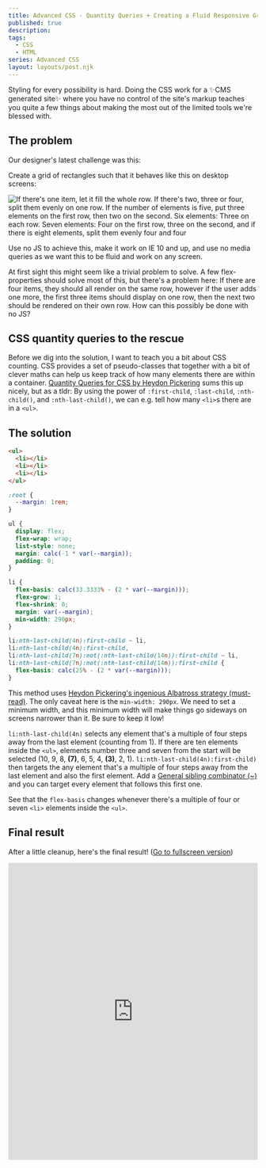 ```yaml
---
title: Advanced CSS - Quantity Queries + Creating a Fluid Responsive Grid with Flex + Zero Media Queries
published: true
description: 
tags: 
  - CSS
  - HTML
series: Advanced CSS
layout: layouts/post.njk
---
```


Styling for every possibility is hard. Doing the CSS work for a ✨CMS generated site✨ where you have no control of the site's markup teaches you quite a few things about making the most out of the limited tools we're blessed with.

## The problem

Our designer's latest challenge was this:

Create a grid of rectangles such that it behaves like this on desktop screens:

![If there's one item, let it fill the whole row. If there's two, three or four, split them evenly on one row. If the number of elements is five, put three elements on the first row, then two on the second. Six elements: Three on each row. Seven elements: Four on the first row, three on the second, and if there is eight elements, split them evenly four and four](https://thepracticaldev.s3.amazonaws.com/i/fg8863ryj5xw4uhlzkk6.png)

Use no JS to achieve this, make it work on IE 10 and up, and use no media queries as we want this to be fluid and work on any screen.

At first sight this might seem like a trivial problem to solve. A few flex-properties should solve most of this, but there's a problem here: If there are four items, they should all render on the same row, however if the user adds one more, the first three items should display on one row, then the next two should be rendered on their own row. How can this possibly be done with no JS?

## CSS quantity queries to the rescue

Before we dig into the solution, I want to teach you a bit about CSS counting. CSS provides a set of pseudo-classes that together with a bit of clever maths can help us keep track of how many elements there are within a container. [Quantity Queries for CSS by Heydon Pickering](https://alistapart.com/article/quantity-queries-for-css/) sums this up nicely, but as a tldr: By using the power of `:first-child`, `:last-child`, `:nth-child()`, and `:nth-last-child()`, we can e.g. tell how many `<li>`s there are in a `<ul>`.

## The solution

```html
<ul>
  <li></li>
  <li></li>
  <li></li>
</ul>
```

```css
:root {
  --margin: 1rem;
}

ul {
  display: flex;
  flex-wrap: wrap;
  list-style: none;
  margin: calc(-1 * var(--margin));
  padding: 0;
}

li {
  flex-basis: calc(33.3333% - (2 * var(--margin)));
  flex-grow: 1;
  flex-shrink: 0;
  margin: var(--margin);
  min-width: 290px;
}

li:nth-last-child(4n):first-child ~ li,
li:nth-last-child(4n):first-child,
li:nth-last-child(7n):not(:nth-last-child(14n)):first-child ~ li,
li:nth-last-child(7n):not(:nth-last-child(14n)):first-child {
  flex-basis: calc(25% - (2 * var(--margin)));
}  
```

This method uses [Heydon Pickering's ingenious Albatross strategy (must-read)](http://www.heydonworks.com/article/the-flexbox-holy-albatross). The only caveat here is the `min-width: 290px`. We need to set a minimum width, and this minimum width will make things go sideways on screens narrower than it. Be sure to keep it low!

`li:nth-last-child(4n)` selects any element that's a multiple of four steps away from the last element (counting from 1). If there are ten elements inside the `<ul>`, elements number three and seven from the start will be selected (10, 9, 8, **(7)**, 6, 5, 4, **(3)**, 2, 1). `li:nth-last-child(4n):first-child)` then targets the any element that's a multiple of four steps away from the last element and also the first element. Add a [General sibling combinator (~)](https://developer.mozilla.org/en-US/docs/Web/CSS/General_sibling_combinator) and you can target every element that follows this first one.

See that the `flex-basis` changes whenever there's a multiple of four or seven `<li>` elements inside the `<ul>`.

## Final result

After a little cleanup, here's the final result! ([Go to fullscreen version](https://codepen.io/sindre/full/vqWZrz))

<iframe
  height="600"
  src="https://codepen.io/sindre/embed/vqWZrz?height=600&amp;default-tab=result&amp;embed-version=2"
  scrolling="no"
  frameborder="no"
  allowtransparency="true"
  style="width: 100%;"
  title="Code from CodePen that shows the final result"></iframe>
